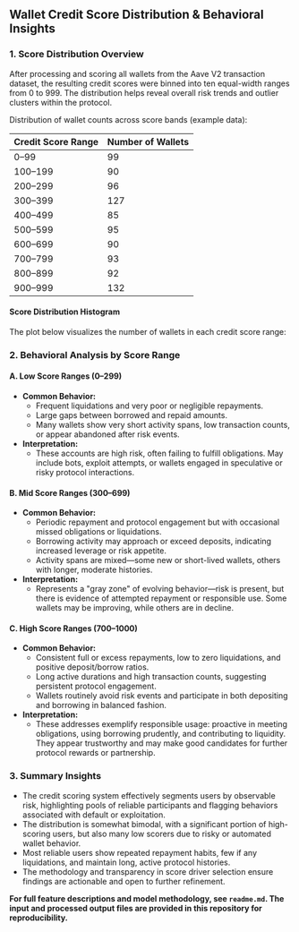 ## Wallet Credit Score Distribution & Behavioral Insights
### 1. Score Distribution Overview
After processing and scoring all wallets from the Aave V2 transaction dataset, the resulting credit scores were binned into ten equal-width ranges from 0 to 999. The distribution helps reveal overall risk trends and outlier clusters within the protocol.

Distribution of wallet counts across score bands (example data):

| Credit Score Range | Number of Wallets |
|--------------------|------------------|
| 0–99               | 99               |
| 100–199            | 90               |
| 200–299            | 96               |
| 300–399            | 127              |
| 400–499            | 85               |
| 500–599            | 95               |
| 600–699            | 90               |
| 700–799            | 93               |
| 800–899            | 92               |
| 900–999            | 132              |

#### Score Distribution Histogram

The plot below visualizes the number of wallets in each credit score range:
### 2. Behavioral Analysis by Score Range
#### A. **Low Score Ranges (0–299)**

- **Common Behavior:**  
  - Frequent liquidations and very poor or negligible repayments.
  - Large gaps between borrowed and repaid amounts.
  - Many wallets show very short activity spans, low transaction counts, or appear abandoned after risk events.
- **Interpretation:**  
  - These accounts are high risk, often failing to fulfill obligations. May include bots, exploit attempts, or wallets engaged in speculative or risky protocol interactions.

#### B. **Mid Score Ranges (300–699)**

- **Common Behavior:**  
  - Periodic repayment and protocol engagement but with occasional missed obligations or liquidations.
  - Borrowing activity may approach or exceed deposits, indicating increased leverage or risk appetite.
  - Activity spans are mixed—some new or short-lived wallets, others with longer, moderate histories.
- **Interpretation:**  
  - Represents a "gray zone" of evolving behavior—risk is present, but there is evidence of attempted repayment or responsible use. Some wallets may be improving, while others are in decline.

#### C. **High Score Ranges (700–1000)**

- **Common Behavior:**  
  - Consistent full or excess repayments, low to zero liquidations, and positive deposit/borrow ratios.
  - Long active durations and high transaction counts, suggesting persistent protocol engagement.
  - Wallets routinely avoid risk events and participate in both depositing and borrowing in balanced fashion.
- **Interpretation:**  
  - These addresses exemplify responsible usage: proactive in meeting obligations, using borrowing prudently, and contributing to liquidity. They appear trustworthy and may make good candidates for further protocol rewards or partnership.

### 3. Summary Insights
- The credit scoring system effectively segments users by observable risk, highlighting pools of reliable participants and flagging behaviors associated with default or exploitation.
- The distribution is somewhat bimodal, with a significant portion of high-scoring users, but also many low scorers due to risky or automated wallet behavior.
- Most reliable users show repeated repayment habits, few if any liquidations, and maintain long, active protocol histories.
- The methodology and transparency in score driver selection ensure findings are actionable and open to further refinement.

**For full feature descriptions and model methodology, see `readme.md`. The input and processed output files are provided in this repository for reproducibility.**
